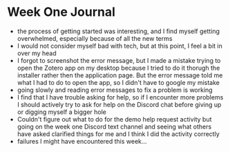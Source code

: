 # Week One Journal
- the process of getting started was interesting, and I find myself getting overwhelmed, especially because of all the new terms
- I would not consider myself bad with tech, but at this point, I feel a bit in over my head
- I forgot to screenshot the error message, but I made a mistake trying to open the Zotero app on my desktop because I tried to do it thorugh the installer rather then the application page. But the error message told me what I had to do to open the app, so I didn't have to google my mistake
- going slowly and reading error messages to fix a problem is working 
- I find that I have trouble asking for help, so if I encounter more problems I should actively try to ask for help on the Discord chat before giving up or digging myself a bigger hole
- Couldn't figure out what to do for the demo help request activity but going on the week one Discord text channel and seeing what others have asked clarified things for me and I think I did the activity correctly
- failures I might have encountered this week...
